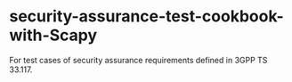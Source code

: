 # security-assurance-test-cookbook-with-Scapy
For test cases of security assurance requirements defined in 3GPP TS 33.117.
